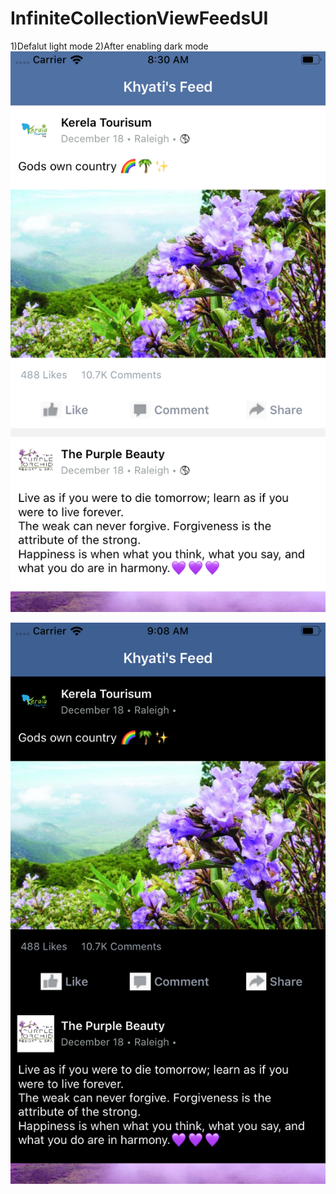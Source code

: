 # InfiniteCollectionViewFeedsUI
1)Defalut light mode
2)After enabling dark mode 
![](https://github.com/khyatimirani/InfiniteCollectionViewFeedsUI/blob/master/Simulator%20Screen%20Shot%20-%20iPhone%208%20-%202019-11-10%20at%2008.30.33.png)

![](https://github.com/khyatimirani/InfiniteCollectionViewFeedsUI/blob/master/darkmode.png)

